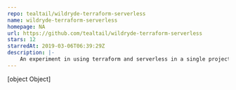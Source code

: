 ```yaml
---
repo: tealtail/wildryde-terraform-serverless
name: wildryde-terraform-serverless
homepage: NA
url: https://github.com/tealtail/wildryde-terraform-serverless
stars: 12
starredAt: 2019-03-06T06:39:29Z
description: |-
    An experiment in using terraform and serverless in a single project. Based on AWS Labs Serverless Workshop
---
```


[object Object]
